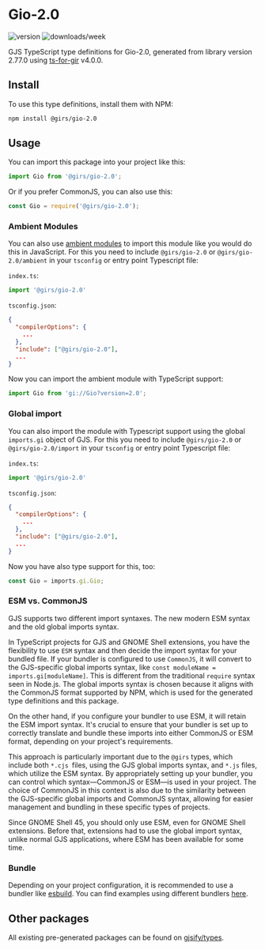 
# Gio-2.0

![version](https://img.shields.io/npm/v/@girs/gio-2.0)
![downloads/week](https://img.shields.io/npm/dw/@girs/gio-2.0)


GJS TypeScript type definitions for Gio-2.0, generated from library version 2.77.0 using [ts-for-gir](https://github.com/gjsify/ts-for-gir) v4.0.0.


## Install

To use this type definitions, install them with NPM:
```bash
npm install @girs/gio-2.0
```

## Usage

You can import this package into your project like this:
```ts
import Gio from '@girs/gio-2.0';
```

Or if you prefer CommonJS, you can also use this:
```ts
const Gio = require('@girs/gio-2.0');
```

### Ambient Modules

You can also use [ambient modules](https://github.com/gjsify/ts-for-gir/tree/main/packages/cli#ambient-modules) to import this module like you would do this in JavaScript.
For this you need to include `@girs/gio-2.0` or `@girs/gio-2.0/ambient` in your `tsconfig` or entry point Typescript file:

`index.ts`:
```ts
import '@girs/gio-2.0'
```

`tsconfig.json`:
```json
{
  "compilerOptions": {
    ...
  },
  "include": ["@girs/gio-2.0"],
  ...
}
```

Now you can import the ambient module with TypeScript support: 

```ts
import Gio from 'gi://Gio?version=2.0';
```

### Global import

You can also import the module with Typescript support using the global `imports.gi` object of GJS.
For this you need to include `@girs/gio-2.0` or `@girs/gio-2.0/import` in your `tsconfig` or entry point Typescript file:

`index.ts`:
```ts
import '@girs/gio-2.0'
```

`tsconfig.json`:
```json
{
  "compilerOptions": {
    ...
  },
  "include": ["@girs/gio-2.0"],
  ...
}
```

Now you have also type support for this, too:

```ts
const Gio = imports.gi.Gio;
```


### ESM vs. CommonJS

GJS supports two different import syntaxes. The new modern ESM syntax and the old global imports syntax.

In TypeScript projects for GJS and GNOME Shell extensions, you have the flexibility to use `ESM` syntax and then decide the import syntax for your bundled file. If your bundler is configured to use `CommonJS`, it will convert to the GJS-specific global imports syntax, like `const moduleName = imports.gi[moduleName]`. This is different from the traditional `require` syntax seen in Node.js. The global imports syntax is chosen because it aligns with the CommonJS format supported by NPM, which is used for the generated type definitions and this package.

On the other hand, if you configure your bundler to use ESM, it will retain the ESM import syntax. It's crucial to ensure that your bundler is set up to correctly translate and bundle these imports into either CommonJS or ESM format, depending on your project's requirements.

This approach is particularly important due to the `@girs` types, which include both `*.cjs `files, using the GJS global imports syntax, and `*.js` files, which utilize the ESM syntax. By appropriately setting up your bundler, you can control which syntax—CommonJS or ESM—is used in your project. The choice of CommonJS in this context is also due to the similarity between the GJS-specific global imports and CommonJS syntax, allowing for easier management and bundling in these specific types of projects.

Since GNOME Shell 45, you should only use ESM, even for GNOME Shell extensions. Before that, extensions had to use the global import syntax, unlike normal GJS applications, where ESM has been available for some time.

### Bundle

Depending on your project configuration, it is recommended to use a bundler like [esbuild](https://esbuild.github.io/). You can find examples using different bundlers [here](https://github.com/gjsify/ts-for-gir/tree/main/examples).

## Other packages

All existing pre-generated packages can be found on [gjsify/types](https://github.com/gjsify/types).

